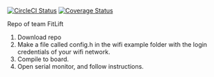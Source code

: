 [![CircleCI Status](https://circleci.com/gh/fitlift/fitlift.svg?style=shield&circle-token=:circle-token)](https://circleci.com/gh/fitlift/fitlift)
[![Coverage Status](https://coveralls.io/repos/github/FitLift/FitLift/badge.svg?branch=master)](https://coveralls.io/github/FitLift/FitLift?branch=master)


Repo of team FitLift

1. Download repo
2. Make a file called config.h in the wifi example folder with the login credentials of your wifi network.
3. Compile to board.
4. Open serial monitor, and follow instructions.
